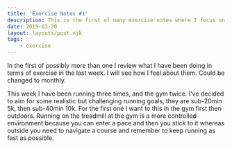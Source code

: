 ```yaml
---
title: 'Exercise Notes #1'
description: This is the first of many exercise notes where I focus on what exercise I have been doing and how I'm feeling.
date: 2019-03-20
layout: layouts/post.njk
tags:
    - exercise
---
```


In the first of possibly more than one I review what I have been doing in terms of exercise in the last week. I will see how I feel about them. Could be changed to monthly.

This week I have been running three times, and the gym twice. I've decided to aim for some realistic but challenging running goals, they are sub-20min 5k, then sub-40min 10k. For the first one I want to this in the gym first then outdoors. Running on the treadmill at the gym is a more controlled environment because you can enter a pace and then you stick to it whereas outside you need to navigate a course and remember to keep running as fast as possible.
